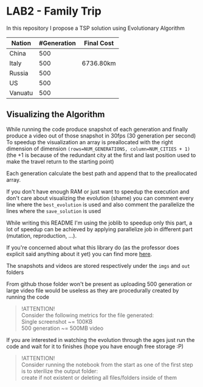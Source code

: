 # LAB2 - Family Trip

In this repository I propose a TSP solution using Evolutionary Algorithm

| Nation  | #Generation | Final Cost |
| ------- | ----------- | ---------- |
| China   | 500         |            |
| Italy   | 500         | 6736.80km  |
| Russia  | 500         |            |
| US      | 500         |            |
| Vanuatu | 500         |            |

## Visualizing the Algorithm
While running the code produce snapshot of each generation and finally produce a video out of those snapshot in 30fps (30 generation per second)
To speedup the visualization an array is preallocated with the right dimension of dimension `(rows=NUM_GENERATIONS, column=NUM_CITIES + 1)` (the +1 is because of the redundant city at the first and last position used to make the travel return to the starting point)

Each generation calculate the best path and append that to the preallocated array. 

If you don't have enough RAM or just want to speedup the execution and don't care about visualizing the evolution (shame) you can comment every line where the `best_evolution` is used and also comment the parallelize the lines where the `save_solution` is used

While writing this README I'm using the joblib to speedup only this part, a lot of speedup can be achieved by applying parallelize job in different part (mutation, reproduction, ...). 

If you're concerned about what this library do (as the professor does explicit said anything about it yet) you can find more [here](https://joblib.readthedocs.io/en/latest/index.html).

The snapshots and videos are stored respectively under the `imgs` and `out` folders

From github those folder won't be present as uploading 500 generation or large video file would be useless as they are procedurally created by running the code
> !ATTENTION!<br>
> Consider the following metrics for the file generated:<br>
> Single screenshot ~= 100KB<br>
> 500 generation ~= 500MB video<br>


If you are interested in watching the evolution through the ages just run the code and wait for it to finishes (hope you have enough free storage :P)
> !ATTENTION!<br>
> Consider running the notebook from the start as one of the first step is to sterilize the output folder:<br>
> create if not existent or deleting all files/folders inside of them